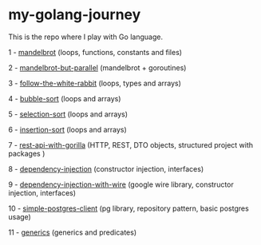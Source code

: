 # my-golang-journey

This is the repo where I play with Go language.

1 - [mandelbrot](mandelbrot) (loops, functions, constants and files)

2 - [mandelbrot-but-parallel](mandelbrot-but-parallel) (mandelbrot + goroutines)

3 - [follow-the-white-rabbit](follow-the-white-rabbit) (loops, types and arrays)

4 - [bubble-sort](bubble-sort) (loops and arrays)

5 - [selection-sort](selection-sort) (loops and arrays)

6 - [insertion-sort](insertion-sort) (loops and arrays)

7 - [rest-api-with-gorilla](rest-api-with-gorilla) (HTTP, REST, DTO objects, structured project with packages )

8 - [dependency-injection](dependency-injection) (constructor injection, interfaces)

9 - [dependency-injection-with-wire](dependency-injection-with-wire) (google wire library, constructor injection, interfaces)

10 - [simple-postgres-client](simple-postgres-client) (pg library, repository pattern, basic postgres usage)

11 - [generics](generics) (generics and predicates)


